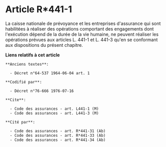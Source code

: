 # Article R*441-1

La caisse nationale de prévoyance et les entreprises d'assurance qui sont habilitées à réaliser des opérations comportant des
engagements dont l'exécution dépend de la durée de la vie humaine, ne peuvent réaliser les opérations prévues aux articles L.
441-1 et L. 441-3 qu'en se conformant aux dispositions du présent chapitre.

**Liens relatifs à cet article**

	**Anciens textes**:

	  - Décret n°64-537 1964-06-04 art. 1

	**Codifié par**:

	  - Décret n°76-666 1976-07-16

	**Cite**:

	  - Code des assurances - art. L441-1 (M)
	  - Code des assurances - art. L441-3 (M)

	**Cité par**:

	  - Code des assurances - art. R*441-31 (Ab)
	  - Code des assurances - art. R*441-33 (Ab)
	  - Code des assurances - art. R*441-34 (Ab)
